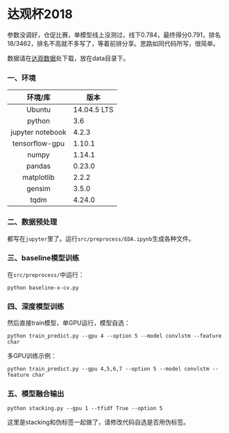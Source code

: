 # 达观杯2018

参数没调好，仓促比赛，单模型线上没测过，线下0.784，最终得分0.791，排名18/3462，排名不高就不多写了，等着前排分享。思路如同代码所写，很简单。

数据请在[达观数据](http://www.dcjingsai.com/common/cmpt/%E2%80%9C%E8%BE%BE%E8%A7%82%E6%9D%AF%E2%80%9D%E6%96%87%E6%9C%AC%E6%99%BA%E8%83%BD%E5%A4%84%E7%90%86%E6%8C%91%E6%88%98%E8%B5%9B_%E8%B5%9B%E4%BD%93%E4%B8%8E%E6%95%B0%E6%8D%AE.html)处下载，放在data目录下。

### 一、环境

|环境/库|版本|
|:---------:|----------|
|Ubuntu|14.04.5 LTS|
|python|3.6|
|jupyter notebook|4.2.3|
|tensorflow-gpu|1.10.1|
|numpy|1.14.1|
|pandas|0.23.0|
|matplotlib|2.2.2|
|gensim|3.5.0|
|tqdm|4.24.0|


### 二、数据预处理

都写在`jupyter`里了。运行`src/preprocess/EDA.ipynb`生成各种文件。

### 三、baseline模型训练

在`src/preprocess/`中运行：

```
python baseline-x-cv.py
```

### 四、深度模型训练

然后直接train模型，单GPU运行，模型自选：

```
python train_predict.py --gpu 4 --option 5 --model convlstm --feature char
```

多GPU训练示例：

```
python train_predict.py --gpu 4,5,6,7 --option 5 --model convlstm --feature char
```

### 五、模型融合输出

```
python stacking.py --gpu 1 --tfidf True --option 5
```

这里是stacking和伪标签一起做了，请修改代码自选是否用伪标签。


